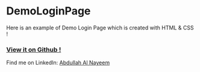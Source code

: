 # DemoLoginPage


Here is an example of Demo Login Page which is created with HTML & CSS !


### [View it on Github !](https://nayeemkhan7.github.io/DemoLoginPage/)


Find me on LinkedIn: [Abdullah Al Nayeem](https://www.linkedin.com/in/AbdullahAlNayeem)

